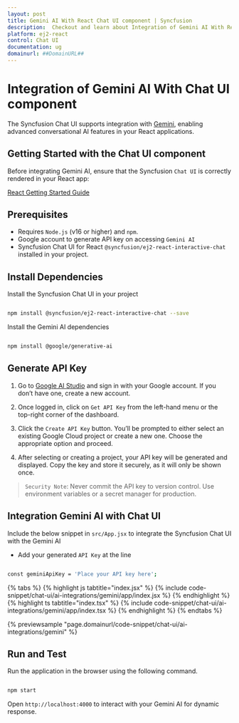 ```yaml
---
layout: post
title: Gemini AI With React Chat UI component | Syncfusion
description:  Checkout and learn about Integration of Gemini AI With React AI Chat UI component of Syncfusion Essential JS 2 and more details.
platform: ej2-react
control: Chat UI
documentation: ug
domainurl: ##DomainURL##
---
```


# Integration of Gemini AI With Chat UI component 

The Syncfusion Chat UI supports integration with [Gemini](https://ai.google.dev/gemini-api/docs), enabling advanced conversational AI features in your React applications.

## Getting Started with the Chat UI component

Before integrating Gemini AI, ensure that the Syncfusion `Chat UI` is correctly rendered in your React app:

[React Getting Started Guide](../getting-started)

## Prerequisites

* Requires `Node.js` (v16 or higher) and `npm`.
* Google account to generate API key on accessing `Gemini AI`
* Syncfusion Chat UI for React `@syncfusion/ej2-react-interactive-chat` installed in your project.

## Install Dependencies

Install the Syncfusion Chat UI in your project

```bash 

npm install @syncfusion/ej2-react-interactive-chat --save

```

Install the Gemini AI dependencies

```bash

npm install @google/generative-ai

```

## Generate API Key

1. Go to [Google AI Studio](https://aistudio.google.com/app/apikey) and sign in with your Google account. If you don’t have one, create a new account. 

2. Once logged in, click on `Get API Key` from the left-hand menu or the top-right corner of the dashboard. 

3. Click the `Create API Key` button. You’ll be prompted to either select an existing Google Cloud project or create a new one. Choose the appropriate option and proceed. 

4. After selecting or creating a project, your API key will be generated and displayed. Copy the key and store it securely, as it will only be shown once.

> `Security Note`: Never commit the API key to version control. Use environment variables or a secret manager for production.

##  Integration Gemini AI with Chat UI

Include the below snippet in `src/App.jsx` to integrate the Syncfusion Chat UI with the Gemini AI

* Add your generated `API Key` at the line 

```bash

const geminiApiKey = 'Place your API key here'; 

```

{% tabs %}
{% highlight js tabtitle="index.jsx" %}
{% include code-snippet/chat-ui/ai-integrations/gemini/app/index.jsx %}
{% endhighlight %}
{% highlight ts tabtitle="index.tsx" %}
{% include code-snippet/chat-ui/ai-integrations/gemini/app/index.tsx %}
{% endhighlight %}
{% endtabs %}

{% previewsample "page.domainurl/code-snippet/chat-ui/ai-integrations/gemini" %}

## Run and Test 

Run the application in the browser using the following command.

```bash

npm start

```

Open `http://localhost:4000` to interact with your Gemini AI for dynamic response.
